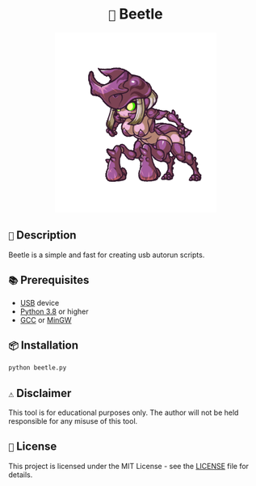 <h1 align="center"><code>🔌</code> Beetle</h1>
<div align="center">
    <img src="./.github/assets/beetle.gif" width="320px" alt="Beetle logo" />
</div>

## `📝` Description

Beetle is a simple and fast for creating usb autorun scripts.

## `📚` Prerequisites

- [USB](https://en.wikipedia.org/wiki/USB) device
- [Python 3.8](https://www.python.org/downloads/release/python-380/) or higher
- [GCC](https://gcc.gnu.org/) or [MinGW](http://www.mingw.org/)

## `📦` Installation

```bash
python beetle.py
```

## `⚠️` Disclaimer

This tool is for educational purposes only. The author will not be held responsible for any misuse of this tool.

## `📜` License

This project is licensed under the MIT License - see the [LICENSE](LICENSE) file for details.
